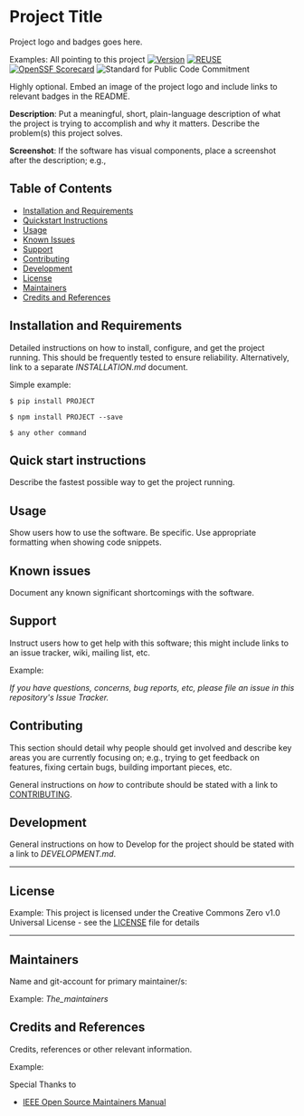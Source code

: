 <!--
SPDX-FileCopyrightText: 2025 The Open Source Project Template Authors

SPDX-License-Identifier: CC0-1.0
-->

# Project Title

Project logo and badges goes here.

Examples: All pointing to this project
[![Version](https://img.shields.io/github/v/tag/diggsweden/open-source-project-template?style=for-the-badge&color=green&label=Version)](https://github.com/diggswedenn/open-source-project-template/tags])
[![REUSE](https://img.shields.io/badge/dynamic/json?url=https%3A%2F%2Fapi.reuse.software%2Fstatus%2Fgithub.com%2Fdiggsweden%2Fopen-source-project-template&query=status&style=for-the-badge&label=REUSE)](https://api.reuse.software/info/github.com/diggsweden/open-source-project-template)
[![OpenSSF Scorecard](https://api.scorecard.dev/projects/github.com/diggsweden/open-source-project-template/badge?style=for-the-badge)](https://scorecard.dev/viewer/?uri=github.com/diggsweden/open-source-project-template)
![Standard for Public Code Commitment](https://img.shields.io/badge/Standard%20for%20Public%20Code%20Commitment-green?style=for-the-badge)

Highly optional. Embed an image of the project logo and include links to relevant badges in the README.

**Description**:  Put a meaningful, short, plain-language description of what the project is trying to accomplish and why it matters.
Describe the problem(s) this project solves.

**Screenshot**: If the software has visual components, place a screenshot after the description; e.g.,

## Table of Contents

- [Installation and Requirements](#installation-and-requirements)
- [Quickstart Instructions](#quick-start-instructions)
- [Usage](#usage)
- [Known Issues](#known-issues)
- [Support](#support)
- [Contributing](#contributing)
- [Development](#development)
- [License](#license)
- [Maintainers](#maintainers)
- [Credits and References](#credits-and-references)

## Installation and Requirements

Detailed instructions on how to install, configure, and get the project running.
This should be frequently tested to ensure reliability. Alternatively, link to
a separate _INSTALLATION.md_ document.

Simple example:

`$ pip install PROJECT`

`$ npm install PROJECT --save`

`$ any other command`

## Quick start instructions

Describe the fastest possible way to get the project running.

## Usage

Show users how to use the software.
Be specific.
Use appropriate formatting when showing code snippets.

## Known issues

Document any known significant shortcomings with the software.

## Support

Instruct users how to get help with this software; this might include links to an issue tracker, wiki, mailing list, etc.

Example:

_If you have questions, concerns, bug reports, etc, please file an issue in this repository's Issue Tracker._

## Contributing

This section should detail why people should get involved and describe key areas you are
currently focusing on; e.g., trying to get feedback on features, fixing certain bugs, building
important pieces, etc.

General instructions on _how_ to contribute should be stated with a link to [CONTRIBUTING](CONTRIBUTING.md).

## Development

General instructions on how to Develop for the project should be stated with a link to _DEVELOPMENT.md_.

---

## License

Example:
This project is licensed under the Creative Commons Zero v1.0 Universal License - see the [LICENSE](LICENSE) file for details

---

## Maintainers

Name and git-account for primary maintainer/s:

Example:
_The_maintainers_

## Credits and References

Credits, references or other relevant information.

Example:

Special Thanks to

- [IEEE Open Source Maintainers Manual](https://opensource.ieee.org/community/manual/)
